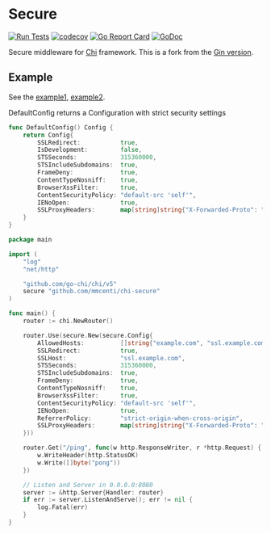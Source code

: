 # Secure

[![Run Tests](https://github.com/gin-contrib/secure/actions/workflows/go.yml/badge.svg?branch=master)](https://github.com/gin-contrib/secure/actions/workflows/go.yml)
[![codecov](https://codecov.io/gh/gin-contrib/secure/branch/master/graph/badge.svg)](https://codecov.io/gh/gin-contrib/secure)
[![Go Report Card](https://goreportcard.com/badge/github.com/gin-contrib/secure)](https://goreportcard.com/report/github.com/gin-contrib/secure)
[![GoDoc](https://godoc.org/github.com/gin-contrib/secure?status.svg)](https://godoc.org/github.com/gin-contrib/secure)

Secure middleware for [Chi](https://github.com/go-chi/chi) framework. This is a fork from the [Gin version](https://github.com/gin-contrib/secure).

## Example

See the [example1](example/code1/example.go), [example2](example/code2/example.go).

DefaultConfig returns a Configuration with strict security settings

[embedmd]:# (secure.go go /func DefaultConfig/ /^}$/)
```go
func DefaultConfig() Config {
	return Config{
		SSLRedirect:           true,
		IsDevelopment:         false,
		STSSeconds:            315360000,
		STSIncludeSubdomains:  true,
		FrameDeny:             true,
		ContentTypeNosniff:    true,
		BrowserXssFilter:      true,
		ContentSecurityPolicy: "default-src 'self'",
		IENoOpen:              true,
		SSLProxyHeaders:       map[string]string{"X-Forwarded-Proto": "https"},
	}
}
```

[embedmd]:# (example/code1/example.go go)
```go
package main

import (
	"log"
	"net/http"

	"github.com/go-chi/chi/v5"
	secure "github.com/mmcenti/chi-secure"
)

func main() {
	router := chi.NewRouter()

	router.Use(secure.New(secure.Config{
		AllowedHosts:          []string{"example.com", "ssl.example.com"},
		SSLRedirect:           true,
		SSLHost:               "ssl.example.com",
		STSSeconds:            315360000,
		STSIncludeSubdomains:  true,
		FrameDeny:             true,
		ContentTypeNosniff:    true,
		BrowserXssFilter:      true,
		ContentSecurityPolicy: "default-src 'self'",
		IENoOpen:              true,
		ReferrerPolicy:        "strict-origin-when-cross-origin",
		SSLProxyHeaders:       map[string]string{"X-Forwarded-Proto": "https"},
	}))

	router.Get("/ping", func(w http.ResponseWriter, r *http.Request) {
		w.WriteHeader(http.StatusOK)
		w.Write([]byte("pong"))
	})

	// Listen and Server in 0.0.0.0:8080
	server := &http.Server{Handler: router}
	if err := server.ListenAndServe(); err != nil {
		log.Fatal(err)
	}
}

```
